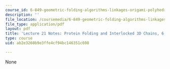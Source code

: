 ```yaml
---
course_id: 6-849-geometric-folding-algorithms-linkages-origami-polyhedra-fall-2012
description: ''
file_location: /coursemedia/6-849-geometric-folding-algorithms-linkages-origami-polyhedra-fall-2012/ab2e3260b9e3ffe4cf94bc146351c698_MIT6_849F12_L21.pdf
file_type: application/pdf
layout: pdf
title: 'Lecture 21 Notes: Protein Folding and Interlocked 3D Chains, 6.849 Fall 2010'
type: course
uid: ab2e3260b9e3ffe4cf94bc146351c698

---
```

None